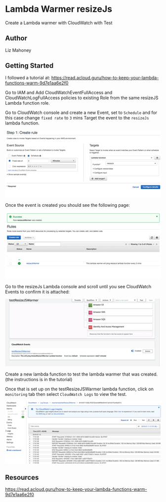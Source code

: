 # Lambda Warmer resizeJs
Create a Lambda warmer with CloudWatch with Test

## Author
Liz Mahoney

## Getting Started

I followed a tutorial at:  https://read.acloud.guru/how-to-keep-your-lambda-functions-warm-9d7e1aa6e2f0

Go to IAM and Add CloudWatchEventFullAccess and CloudWatchLogFullAccess policies to existing Role from the same 
resizeJS Lambda function role.

Go to CloudWatch console and create a new Event, set to `Schedule` and for this case change `fixed rate` to `3` mins
Target the event to the `resizeJs` lambda function.

![Cloud Watch Create rule](src/assets/cloudwatchCreateRulePage.png)


Once the event is created you should see the following page:

![Cloud Watch Rules](src/assets/cloudwatchRules.png)

Go to the resizeJs Lambda console and scroll until you see CloudWatch Events to confirm it is attached:

![Warmer Attached](src/assets/warmerAttach.png)

Create a new lambda function to test the lambda warmer that was created. (the instructions is in the tutorial)


Once that is set up on the testResizeJSWarmer lambda function, click on `monitoring` tab then select `CloudWatch Logs`
 to view the 
test.

![Cloud Watch Logs](src/assets/CloudWatchLog.png)



## Resources
https://read.acloud.guru/how-to-keep-your-lambda-functions-warm-9d7e1aa6e2f0

